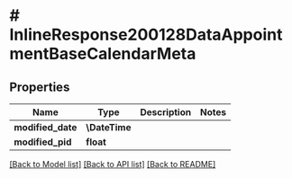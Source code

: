 # # InlineResponse200128DataAppointmentBaseCalendarMeta

## Properties

Name | Type | Description | Notes
------------ | ------------- | ------------- | -------------
**modified_date** | **\DateTime** |  |
**modified_pid** | **float** |  |

[[Back to Model list]](../../README.md#models) [[Back to API list]](../../README.md#endpoints) [[Back to README]](../../README.md)
